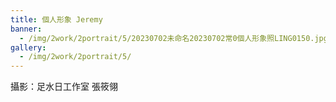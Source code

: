 ```yaml
---
title: 個人形象 Jeremy
banner: 
  - /img/2work/2portrait/5/20230702未命名20230702常0個人形象照LING0150.jpg
gallery:
  - /img/2work/2portrait/5/
---
```


攝影：足水日工作室 張筱翎